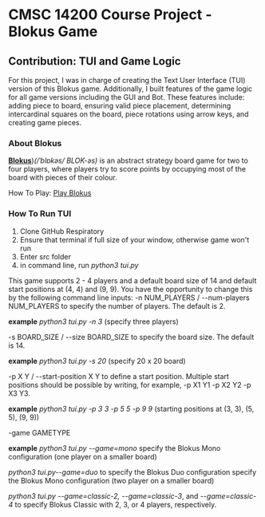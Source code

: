 # CMSC 14200 Course Project - Blokus Game
## Contribution: TUI and Game Logic
For this project, I was in charge of creating the Text User Interface (TUI) version of this Blokus game. Additionally, I built features of the game logic for all game versions including the GUI and Bot. These features include: adding piece to board, ensuring valid piece placement, determining intercardinal squares on the board, piece rotations using arrow keys, and creating game pieces. 

### About Blokus
[**Blokus**]([https://en.wikipedia.org/wiki/Blokus]))*(/ˈblɒkəs/ BLOK-əs)* is an abstract strategy board game for two to four players, where players try to score points by occupying most of the board with pieces of their colour.

How To Play: [Play Blokus](https://service.mattel.com/instruction_sheets/BJV44-Eng.pdf)

### How To Run TUI
1. Clone GitHub Respiratory
2. Ensure that terminal if full size of your window, otherwise game won't run
3. Enter src folder
4. in command line, run *python3 tui.py* 


This game supports 2 - 4 players and a default board size of 14 and default start positions at (4, 4) and (9, 9). You have the opportunity to change this by the following command line inputs:
-n NUM_PLAYERS / --num-players NUM_PLAYERS to specify the number of players. The default is 2.

**example** *python3 tui.py -n 3* (specify three players)

-s BOARD_SIZE / --size BOARD_SIZE to specify the board size. The default is 14.

**example** *python3 tui.py -s 20* (specify 20 x 20 board)

-p X Y / --start-position X Y to define a start position. Multiple start positions should be possible by writing, for example, -p X1 Y1 -p X2 Y2 -p X3 Y3.

**example** *python3 tui.py -p 3 3 -p 5 5 -p 9 9* (starting positions at (3, 3), (5, 5), (9, 9))

-game GAMETYPE

**example** 
*python3 tui.py --game=mono* specify the Blokus Mono configuration (one player on a smaller board)

*python3 tui.py--game=duo* to specify the Blokus Duo configuration specify the Blokus Mono configuration (two player on a smaller board)

*python3 tui.py --game=classic-2, --game=classic-3*, and *--game=classic-4* to specify Blokus Classic with 2, 3, or 4 players, respectively.


